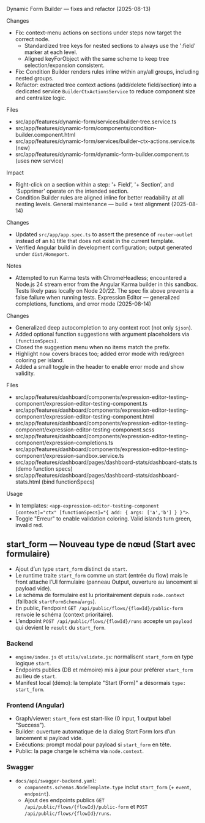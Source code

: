 Dynamic Form Builder — fixes and refactor (2025-08-13)

Changes
- Fix: context-menu actions on sections under steps now target the correct node.
  - Standardized tree keys for nested sections to always use the ':field' marker at each level.
  - Aligned keyForObject with the same scheme to keep tree selection/expansion consistent.
- Fix: Condition Builder renders rules inline within any/all groups, including nested groups.
- Refactor: extracted tree context actions (add/delete field/section) into a dedicated service `BuilderCtxActionsService` to reduce component size and centralize logic.

Files
- src/app/features/dynamic-form/services/builder-tree.service.ts
- src/app/features/dynamic-form/components/condition-builder.component.html
- src/app/features/dynamic-form/services/builder-ctx-actions.service.ts (new)
- src/app/features/dynamic-form/dynamic-form-builder.component.ts (uses new service)

Impact
- Right-click on a section within a step: '+ Field', '+ Section', and 'Supprimer' operate on the intended section.
- Condition Builder rules are aligned inline for better readability at all nesting levels.
General maintenance — build + test alignment (2025-08-14)

Changes
- Updated `src/app/app.spec.ts` to assert the presence of `router-outlet` instead of an `h1` title that does not exist in the current template.
- Verified Angular build in development configuration; output generated under `dist/Homeport`.

Notes
- Attempted to run Karma tests with ChromeHeadless; encountered a Node.js 24 stream error from the Angular Karma builder in this sandbox. Tests likely pass locally on Node 20/22. The spec fix above prevents a false failure when running tests.
Expression Editor — generalized completions, functions, and error mode (2025-08-14)

Changes
- Generalized deep autocompletion to any context root (not only `$json`).
- Added optional function suggestions with argument placeholders via `[functionSpecs]`.
- Closed the suggestion menu when no items match the prefix.
- Highlight now covers braces too; added error mode with red/green coloring per island.
- Added a small toggle in the header to enable error mode and show validity.

Files
- src/app/features/dashboard/components/expression-editor-testing-component/expression-editor-testing-component.ts
- src/app/features/dashboard/components/expression-editor-testing-component/expression-editor-testing-component.html
- src/app/features/dashboard/components/expression-editor-testing-component/expression-editor-testing-component.scss
- src/app/features/dashboard/components/expression-editor-testing-component/expression-completions.ts
- src/app/features/dashboard/components/expression-editor-testing-component/expression-sandbox.service.ts
- src/app/features/dashboard/pages/dashboard-stats/dashboard-stats.ts (demo function specs)
- src/app/features/dashboard/pages/dashboard-stats/dashboard-stats.html (bind functionSpecs)

Usage
- In templates: `<app-expression-editor-testing-component [context]="ctx" [functionSpecs]="{ add: { args: ['a','b'] } }">`.
- Toggle "Erreur" to enable validation coloring. Valid islands turn green, invalid red.
## start_form — Nouveau type de nœud (Start avec formulaire)

- Ajout d’un type `start_form` distinct de `start`.
- Le runtime traite `start_form` comme un start (entrée du flow) mais le front attache l’UI formulaire (panneau Output, ouverture au lancement si payload vide).
- Le schéma de formulaire est lu prioritairement depuis `node.context` (fallback `startFormSchema`/`args`).
- En public, l’endpoint `GET /api/public/flows/{flowId}/public-form` renvoie le schéma (context prioritaire).
- L’endpoint `POST /api/public/flows/{flowId}/runs` accepte un `payload` qui devient le `result` du `start_form`.

### Backend

- `engine/index.js` et `utils/validate.js`: normalisent `start_form` en type logique `start`.
- Endpoints publics (DB et mémoire) mis à jour pour préférer `start_form` au lieu de `start`.
- Manifest local (démo): la template "Start (Form)" a désormais `type: start_form`.

### Frontend (Angular)

- Graph/viewer: `start_form` est start-like (0 input, 1 output label "Success").
- Builder: ouverture automatique de la dialog Start Form lors d’un lancement si payload vide.
- Exécutions: prompt modal pour payload si `start_form` en tête.
- Public: la page charge le schéma via `node.context`.

### Swagger

- `docs/api/swagger-backend.yaml`:
  - `components.schemas.NodeTemplate.type` inclut `start_form` (+ `event`, `endpoint`).
  - Ajout des endpoints publics `GET /api/public/flows/{flowId}/public-form` et `POST /api/public/flows/{flowId}/runs`.
